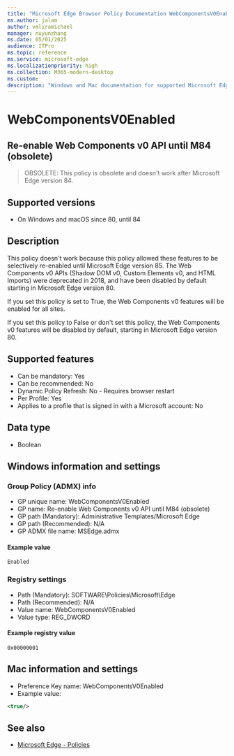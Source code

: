 ```yaml
---
title: "Microsoft Edge Browser Policy Documentation WebComponentsV0Enabled"
ms.author: jalam
author: vmliramichael
manager: nuyunzhang
ms.date: 05/01/2025
audience: ITPro
ms.topic: reference
ms.service: microsoft-edge
ms.localizationpriority: high
ms.collection: M365-modern-desktop
ms.custom:
description: "Windows and Mac documentation for supported Microsoft Edge Browser policy: Re-enable Web Components v0 API until M84 (obsolete)"
---
```


<!--THIS FILE IS AUTOMATICALLY GENERATED. MANUAL CHANGES WILL BE OVERWRITTEN.-->
<!--Please contact the Microsoft Edge Manageability team with any questions.-->

# WebComponentsV0Enabled

## Re-enable Web Components v0 API until M84 (obsolete)
> OBSOLETE: This policy is obsolete and doesn't work after Microsoft Edge version 84.

## Supported versions

- On Windows and macOS since 80, until 84

## Description

This policy doesn't work because this policy allowed these features to be selectively re-enabled until Microsoft Edge version 85. The Web Components v0 APIs (Shadow DOM v0, Custom Elements v0, and HTML Imports) were deprecated in 2018, and have been disabled by default starting in Microsoft Edge version 80.

If you set this policy is set to True, the Web Components v0 features will be enabled for all sites.

If you set this policy to False or don't set this policy, the Web Components v0 features will be disabled by default, starting in Microsoft Edge version 80.

## Supported features

- Can be mandatory: Yes
- Can be recommended: No
- Dynamic Policy Refresh: No - Requires browser restart
- Per Profile: Yes
- Applies to a profile that is signed in with a Microsoft account: No

## Data type

- Boolean

## Windows information and settings

### Group Policy (ADMX) info

- GP unique name: WebComponentsV0Enabled
- GP name: Re-enable Web Components v0 API until M84 (obsolete)
- GP path (Mandatory): Administrative Templates/Microsoft Edge
- GP path (Recommended): N/A
- GP ADMX file name: MSEdge.admx

#### Example value

```
Enabled
```

### Registry settings

- Path (Mandatory): SOFTWARE\Policies\Microsoft\Edge
- Path (Recommended): N/A
- Value name: WebComponentsV0Enabled
- Value type: REG_DWORD

#### Example registry value

```
0x00000001
```


## Mac information and settings

- Preference Key name: WebComponentsV0Enabled
- Example value:

```xml
<true/>
```

## See also
- [Microsoft Edge - Policies](../microsoft-edge-policies.md)

